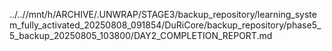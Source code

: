 ../..//mnt/h/ARCHIVE/.UNWRAP/STAGE3/backup_repository/learning_system_fully_activated_20250808_091854/DuRiCore/backup_repository/phase5_5_backup_20250805_103800/DAY2_COMPLETION_REPORT.md